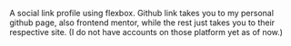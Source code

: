 A social link profile using flexbox. Github link takes you to my personal github page, also frontend mentor, while the rest just takes you to their respective site. (I do not have accounts on those platform yet as of now.)